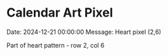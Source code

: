 # Calendar Art Pixel

Date: 2024-12-21 00:00:00
Message: Heart pixel (2,6)

Part of heart pattern - row 2, col 6
